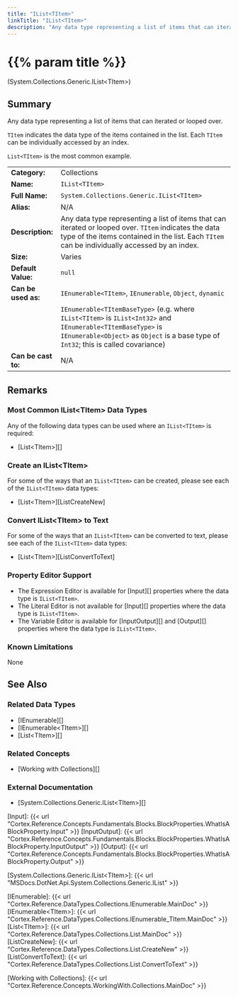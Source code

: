```yaml
---
title: "IList<TItem>"
linkTitle: "IList<TItem>"
description: "Any data type representing a list of items that can iterated or looped over. `TItem` indicates the data type of the items contained in the list. Each `TItem` can be individually accessed by an index. `List<TItem>` is the most common example."
---
```


# {{% param title %}}

<p class="namespace">(System.Collections.Generic.IList&lt;TItem&gt;)</p>

## Summary

Any data type representing a list of items that can iterated or looped over.

`TItem` indicates the data type of the items contained in the list. Each `TItem` can be individually accessed by an index.

`List<TItem>` is the most common example.

| | |
|-|-|
| **Category:**          | Collections                                                   |
| **Name:**              | `IList<TItem>`                                                |
| **Full Name:**         | `System.Collections.Generic.IList<TItem>`                     |
| **Alias:**             | N/A                                                           |
| **Description:**       | Any data type representing a list of items that can iterated or looped over. `TItem` indicates the data type of the items contained in the list. Each `TItem` can be individually accessed by an index.                                                                    |
| **Size:**              | Varies                                                        |
| **Default Value:**     | `null`                                                        |
| **Can be used as:**    | `IEnumerable<TItem>`, `IEnumerable`, `Object`, `dynamic`      |
|                        | `IEnumerable<TItemBaseType>` (e.g. where `IList<TItem>` is `IList<Int32>` and `IEnumerable<TItemBaseType>` is `IEnumerable<Object>` as `Object` is a base type of `Int32`; this is called covariance) |
| **Can be cast to:**    |  N/A                                                          |

## Remarks

### Most Common IList&lt;TItem&gt; Data Types

Any of the following data types can be used where an `IList<TItem>` is required:

* [List&lt;TItem&gt;][]

### Create an IList&lt;TItem&gt;

For some of the ways that an `IList<TItem>` can be created, please see each of the `IList<TItem>` data types:

* [List&lt;TItem&gt;][ListCreateNew]

### Convert IList&lt;TItem&gt; to Text

For some of the ways that an `IList<TItem>` can be converted to text, please see each of the `IList<TItem>` data types:

* [List&lt;TItem&gt;][ListConvertToText]

### Property Editor Support

* The Expression Editor is available for [Input][] properties where the data type is `IList<TItem>`.
* The Literal Editor is not available for [Input][] properties where the data type is `IList<TItem>`.
* The Variable Editor is available for [InputOutput][] and [Output][] properties where the data type is `IList<TItem>`.

### Known Limitations

None

## See Also

### Related Data Types

* [IEnumerable][]
* [IEnumerable&lt;TItem&gt;][]
* [List&lt;TItem&gt;][]

### Related Concepts

* [Working with Collections][]

### External Documentation

* [System.Collections.Generic.IList&lt;TItem&gt;][]

[Input]: {{< url "Cortex.Reference.Concepts.Fundamentals.Blocks.BlockProperties.WhatIsABlockProperty.Input" >}}
[InputOutput]: {{< url "Cortex.Reference.Concepts.Fundamentals.Blocks.BlockProperties.WhatIsABlockProperty.InputOutput" >}}
[Output]: {{< url "Cortex.Reference.Concepts.Fundamentals.Blocks.BlockProperties.WhatIsABlockProperty.Output" >}}

[System.Collections.Generic.IList&lt;TItem&gt;]: {{< url "MSDocs.DotNet.Api.System.Collections.Generic.IList" >}}

[IEnumerable]: {{< url "Cortex.Reference.DataTypes.Collections.IEnumerable.MainDoc" >}}
[IEnumerable&lt;TItem&gt;]: {{< url "Cortex.Reference.DataTypes.Collections.IEnumerable_TItem.MainDoc" >}}
[List&lt;TItem&gt;]: {{< url "Cortex.Reference.DataTypes.Collections.List.MainDoc" >}}
[ListCreateNew]: {{< url "Cortex.Reference.DataTypes.Collections.List.CreateNew" >}}
[ListConvertToText]: {{< url "Cortex.Reference.DataTypes.Collections.List.ConvertToText" >}}

[Working with Collections]: {{< url "Cortex.Reference.Concepts.WorkingWith.Collections.MainDoc" >}}
